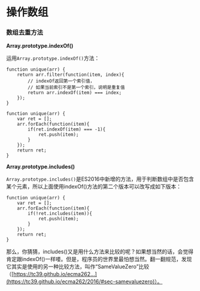 # 操作数组

### 数组去重方法

**Array.prototype.indexOf()**

运用`Array.prototype.indexOf()`方法：
```
function unique(arr) {
    return arr.filter(function(item, index){
        // indexOf返回第一个索引值，
        // 如果当前索引不是第一个索引，说明是重复值
        return arr.indexOf(item) === index;
    });
}
```
```
function unique(arr) {
    var ret = [];
    arr.forEach(function(item){
        if(ret.indexOf(item) === -1){
            ret.push(item);
        }
    });
    return ret;
}
```
**Array.prototype.includes()**

`Array.prototype.includes()`是ES2016中新增的方法，用于判断数组中是否包含某个元素，所以上面使用indexOf()方法的第二个版本可以改写成如下版本：
```
function unique(arr) {
    var ret = [];
    arr.forEach(function(item){
        if(!ret.includes(item)){
            ret.push(item);
        }
    });
    return ret;
}
```
那么，你猜猜，includes()又是用什么方法来比较的呢？如果想当然的话，会觉得肯定跟indexOf()一样喽。但是，程序员的世界里最怕想当然。翻一翻规范，发现它其实是使用的另一种比较方法，叫作“SameValueZero”比较（[https://tc39.github.io/ecma262...](https://tc39.github.io/ecma262/2016/#sec-samevaluezero)）。
